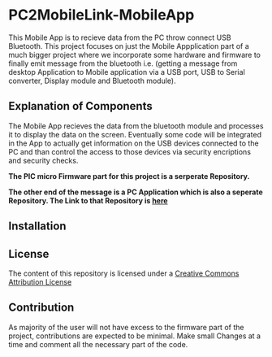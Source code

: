 # PC2MobileLink-MobileApp

This Mobile App is to recieve data from the PC throw connect USB Bluetooth. This project focuses on just the Mobile Appplication part of a much bigger project where we incorporate some hardware and firmware to finally emit message from the bluetooth i.e. (getting a message from desktop Application to Mobile application via a USB port, USB to Serial converter, Display module and Bluetooth module).

## Explanation of Components

The Mobile App recieves the data from the bluetooth module and processes it to display the data on the screen. Eventually some code will be integrated in the App to actually get information on the USB devices connected to the PC and than control the access to those devices via security encriptions and security checks. 

__The PIC micro Firmware part for this project is a serperate Repository.__

__The other end of the message is a PC Application which is also a seperate Repository. The Link to that Repository is [here](https://github.com/MahadJamal/Mulphine_PC2MobileLink)__

## Installation

## License

The content of this repository is licensed under a [Creative Commons Attribution License](https://creativecommons.org/licenses/by/3.0/us/)

## Contribution

As majority of the user will not have excess to the firmware part of the project, contributions are expected to be minimal. Make small Changes at a time and comment all the necessary part of the code.
